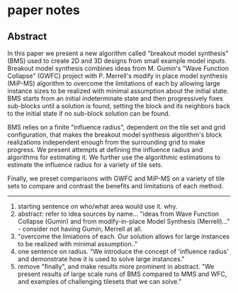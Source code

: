 paper notes
===

Abstract
---

In this paper we present a new algorithm called "breakout model synthesis" (BMS)
used to create 2D and 3D designs from small example model inputs.
Breakout model synthesis combines ideas from M. Gumin's "Wave Function Collapse"
(GWFC) project with P. Merrell's
modify in place model synthesis (MiP-MS) algorithm to
overcome the limitations of each by allowing large instance sizes to be realized
with minimal assumption about the initial state.
BMS starts from an initial indeterminate state and then progressively fixes sub-blocks
until a solution is found, setting the block and its neighbors back to the initial
state if no sub-block solution can be found.

BMS relies on a finite "influence radius", dependent on the tile set and grid
configuration, that makes the breakout model synthesis algorithm's block
realizations independent enough from the surrounding grid to make progress.
We present attempts at defining the influence radius and algorithms for estimating it.
We further use the algorithmic estimations to estimate the influence radius
for a variety of tile sets.

Finally, we preset comparisons with GWFC and MiP-MS on a variety of tile sets
to compare and contrast the benefits and limitations of each method.


---

1. starting sentence on who/what area would use it. why.           
2. abstract: refer to idea sources by name... "ideas from Wave Function Collapse (Gumin) and from modify-in-place Model Synthesis (Merrell)..." - consider not having Gumin, Merrell at all.           
3. "overcome the limiations of each. Our solution allows for large instances to be realized with minimal assumption.."           
4. one sentence on radius. "We introduce the concept of 'influence radius' and demonstrate how it is used to solve large instances."           
5. remove "finally", and make results more prominent in abstract. "We present results of large scale runs of BMS compared to MMS and WFC, and examples of challenging tilesets that we can solve."
